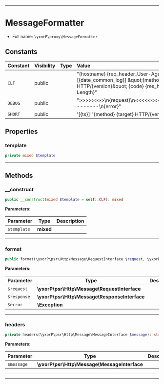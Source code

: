 ***

# MessageFormatter





* Full name: `\yxorP\proxy\MessageFormatter`


## Constants

| Constant | Visibility | Type | Value |
|:---------|:-----------|:-----|:------|
|`CLF`|public| |&quot;{hostname} {req_header_User-Agent} - [{date_common_log}] \&quot;{method} {target} HTTP/{version}\&quot; {code} {res_header_Content-Length}&quot;|
|`DEBUG`|public| |&quot;&gt;&gt;&gt;&gt;&gt;&gt;&gt;&gt;\n{request}\n&lt;&lt;&lt;&lt;&lt;&lt;&lt;&lt;\n{response}\n--------\n{error}&quot;|
|`SHORT`|public| |&#039;[{ts}] &quot;{method} {target} HTTP/{version}&quot; {code}&#039;|

## Properties


### template



```php
private mixed $template
```






***

## Methods


### __construct



```php
public __construct(mixed $template = self::CLF): mixed
```








**Parameters:**

| Parameter | Type | Description |
|-----------|------|-------------|
| `$template` | **mixed** |  |




***

### format



```php
public format(\yxorP\psr\Http\Message\RequestInterface $request, \yxorP\psr\Http\Message\ResponseInterface $response = null, \Exception $error = null): array|string|null
```








**Parameters:**

| Parameter | Type | Description |
|-----------|------|-------------|
| `$request` | **\yxorP\psr\Http\Message\RequestInterface** |  |
| `$response` | **\yxorP\psr\Http\Message\ResponseInterface** |  |
| `$error` | **\Exception** |  |




***

### headers



```php
private headers(\yxorP\psr\Http\Message\MessageInterface $message): string
```








**Parameters:**

| Parameter | Type | Description |
|-----------|------|-------------|
| `$message` | **\yxorP\psr\Http\Message\MessageInterface** |  |




***


***

